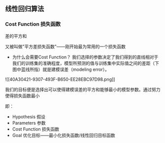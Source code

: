## 线性回归算法
### Cost Function 损失函数
差的平方和

又被叫做"平方差损失函数"——刚开始最为常用的一个损失函数

- 为什么会需要Cost Function？
我们选择的参数决定了我们得到的直线相对于我们的训练集的准确程度，模型所预测的值与训练集中实际值之间的差距（下图中蓝线所指）就是建模误差（modeling error）。

![[40A30421-9307-493F-B650-EE28EBC97D98.png]]

我们的目标便是选择出可以使得建模误差的平方和能够最小的模型参数。通过努力使得损失函数最小

即：
- Hypothesis 假设
- Parameters 参数
- Cost Function 损失函数
- Goal 优化目标——最小化损失函数/线性回归目标函数






